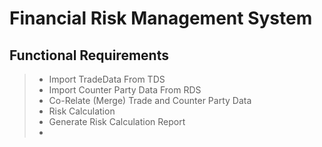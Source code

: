 # Financial Risk Management System

## Functional Requirements

> - Import TradeData From TDS 
> - Import Counter Party Data From RDS
> - Co-Relate (Merge) Trade and Counter Party Data
> - Risk Calculation
> - Generate Risk Calculation Report
> -
<!--stackedit_data:
eyJoaXN0b3J5IjpbLTIwMDQ5OTY5NzFdfQ==
-->